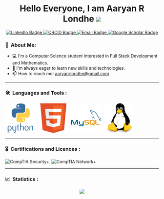 <!DOCTYPE html>
<html lang="en">
<head>
  <meta charset="UTF-8">
  <meta name="viewport" content="width=device-width, initial-scale=1.0">
</head>
<body>
<div style="text-align: center;">

  <h1 align="center">Hello Everyone, I am Aaryan R Londhe <img src="https://media.giphy.com/media/hvRJCLFzcasrR4ia7z/giphy.gif" width="40"></h1>

 
</div>
<p align="center">
<a href="https://www.linkedin.com/in/atharv-patwardhan-b3175b216/" target="_blank" rel="noopener noreferrer">
  <img src="https://img.shields.io/badge/LinkedIn-blue?style=for-the-badge&logo=linkedin&logoColor=white" alt="LinkedIn Badge">
</a>

<a href="https://orcid.org/0000-0000-0000-0000" target="_blank" rel="noopener noreferrer">
  <img src="https://img.shields.io/badge/-ORCID-green?style=for-the-badge&logo=orcid&logoColor=white" alt="ORCID Badge">
</a>
<a href="mailto:your-email@example.com" target="_blank" rel="noopener noreferrer">
  <img src="https://img.shields.io/badge/-Email-red?style=for-the-badge&logo=gmail&logoColor=white" alt="Email Badge">
</a>
<a href="https://scholar.google.com/citations?user=your-google-scholar-id" target="_blank" rel="noopener noreferrer">
  <img src="https://img.shields.io/badge/-Google%20Scholar-yellow?style=for-the-badge&logo=google-scholar&logoColor=white" alt="Google Scholar Badge">
</a>
</p>



  <h3>🧠 &nbsp;About Me:</h3>

  <ul>
    <li>💻 I'm a Computer Science student interested in Full Stack Development and Mathematics.</li>
    <li>🌱 I'm always eager to learn new skills and technologies.</li>
    <li>📫 How to reach me: <a href="mailto:aaryanrlondhe@gmail.com">aaryanrlondhe@gmail.com</a></li>
  </ul>

  <hr>

  <h3>🛠 &nbsp;Languages and Tools :</h3>
  <p>
    <img src="https://github.com/devicons/devicon/blob/master/icons/python/python-original-wordmark.svg" title="Python" alt="Python" width="100" height="100">&nbsp;
    <img src="https://github.com/devicons/devicon/blob/master/icons/html5/html5-original.svg" title="HTML5" alt="HTML" width="100" height="100">&nbsp;
    <img src="https://github.com/devicons/devicon/blob/master/icons/mysql/mysql-original-wordmark.svg" title="MySQL" alt="MySQL" width="100" height="100">&nbsp;
    <img src="https://github.com/devicons/devicon/blob/master/icons/linux/linux-original.svg" title="Linux" alt="Linux" width="100" height="100">&nbsp;
  </p>

  <hr>

  <h3>🎖️ &nbsp;Certifications and Licences :</h3>
  <p>
    <img src="https://comptiacdn.azureedge.net/webcontent/images/default-source/siteicons/logosecurityplus.svg" title="CompTIA Security+" alt="CompTIA Security+" width="200" height="200">&nbsp;
    <img src="https://comptiacdn.azureedge.net/webcontent/images/default-source/siteicons/logonetworkplus.svg" title="CompTIA Network+" alt="CompTIA Network+" width="200" height="200">&nbsp;
  </p>

  <hr>

  <h3>📈 &nbsp;Statistics :</h3>
  <p style="text-align: center;">
    <img src="http://github-readme-streak-stats.herokuapp.com?user=aaryanrlondhe&theme=sunset-gradient">
  </p>
</body>
</html>
